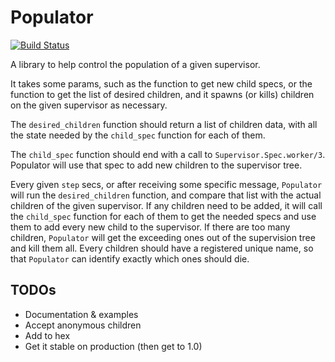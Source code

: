 # Populator

[![Build Status](https://travis-ci.org/rubencaro/populator.svg?branch=master)](https://travis-ci.org/rubencaro/populator)

A library to help control the population of a given supervisor.

It takes some params, such as the function to get new child specs, or the function to get the list of desired children, and it spawns (or kills) children on the given supervisor as necessary.

The `desired_children` function should return a list of children data, with all the state needed by the `child_spec` function for each of them.

The `child_spec` function should end with a call to `Supervisor.Spec.worker/3`. Populator will use that spec to add new children to the supervisor tree.

Every given `step` secs, or after receiving some specific message, `Populator` will run the `desired_children` function, and compare that list with the actual children of the given supervisor. If any children need to be added, it will call the `child_spec` function for each of them to get the needed specs and use them to add every new child to the supervisor. If there are too many children, `Populator` will get the exceeding ones out of the supervision tree and kill them all. Every children should have a registered unique name, so that `Populator` can identify exactly which ones should die.

## TODOs

* Documentation & examples
* Accept anonymous children
* Add to hex
* Get it stable on production (then get to 1.0)
